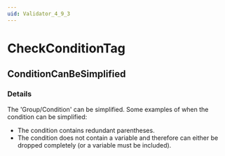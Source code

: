 ```yaml
---
uid: Validator_4_9_3
---
```


# CheckConditionTag

## ConditionCanBeSimplified

<!-- Description, Properties, ... sections are auto-generated. -->
<!-- REPLACE ME AUTO-GENERATION -->

### Details

The 'Group/Condition' can be simplified. Some examples of when the condition can be simplified:
  - The condition contains redundant parentheses.
  - The condition does not contain a variable and therefore can either be dropped completely (or a variable must be included).

<!-- Uncomment to add example code -->
<!--### Example code-->
